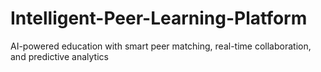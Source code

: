 # Intelligent-Peer-Learning-Platform
AI-powered education with smart peer matching, real-time collaboration, and predictive analytics
